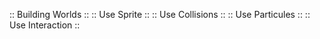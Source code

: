 :: Building Worlds ::
::   Use Sprite    :: 
:: Use Collisions  :: 
:: Use Particules  ::
:: Use Interaction :: 
